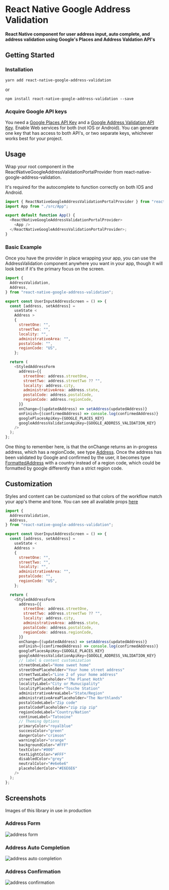 # React Native Google Address Validation

**React Native component for user address input, auto complete, and address validation using Google's Places and Address Valdation API's**

## Getting Started

### Installation

```
yarn add react-native-google-address-validation
```

or

```
npm install react-native-google-address-validation --save
```

### Acquire Google API keys

You need a [Google Places API Key](https://developers.google.com/maps/documentation/places/web-service/get-api-key/) and a [Google Address Validation API Key](https://developers.google.com/maps/documentation/address-validation/get-api-key). Enable Web services for both (not IOS or Android). You can generate one key that has access to both API's, or two separate keys, whichever works best for your project.

## Usage

Wrap your root component in the ReactNativeGoogleAddressValidationPortalProvider from react-native-google-address-validation.

It's required for the autocomplete to function correctly on both IOS and Android.

```js
import { ReactNativeGoogleAddressValidationPortalProvider } from "react-native-google-address-validation";
import App from "./src/App";

export default function App() {
  <ReactNativeGoogleAddressValidationPortalProvider>
    <App />
  </ReactNativeGoogleAddressValidationPortalProvider>;
}
```

### Basic Example

Once you have the provider in place wrapping your app, you can use the AddressValidation component anywhere you want in your app, though it will look best if it's the primary focus on the screen.

```js
import {
  AddressValidation,
  Address,
} from "react-native-google-address-validation";

export const UserInputAddressScreen = () => {
  const [address, setAddress] =
    useState <
    Address >
    {
      streetOne: "",
      streetTwo: "",
      locality: "",
      administrativeArea: "",
      postalCode: "",
      regionCode: "US",
    };

  return (
    <StyledAddressForm
      address={{
        streetOne: address.streetOne,
        streetTwo: address.streetTwo ?? "",
        locality: address.city,
        administrativeArea: address.state,
        postalCode: address.postalCode,
        regionCode: address.regionCode,
      }}
      onChange={(updatedAddress) => setAddress(updatedAddress)}
      onFinish={(confirmedAddress) => console.log(confirmedAddress)}
      googlePlacesApiKey={GOOGLE_PLACES_KEY}
      googleAddressValidationApiKey={GOOGLE_ADDRESS_VALIDATION_KEY}
    />
  );
};
```

One thing to remember here, is that the onChange returns an in-progress address, which has a regionCode, see type [Address](https://github.com/adamsonb12/react-native-google-address-validation/blob/main/src/utils.ts#L53). Once the address has been validated by Google and confirmed by the user, it becomes type [FormattedAddress](https://github.com/adamsonb12/react-native-google-address-validation/blob/main/src/utils.ts#L62) with a country instead of a region code, which could be formatted by google differently than a strict region code.

## Customization

Styles and content can be customized so that colors of the workflow match your app's theme and tone. You can see all available props [here](https://github.com/adamsonb12/react-native-google-address-validation/blob/main/index.tsx#L13)

```js
import {
  AddressValidation,
  Address,
} from "react-native-google-address-validation";

export const UserInputAddressScreen = () => {
  const [address, setAddress] =
    useState <
    Address >
    {
      streetOne: "",
      streetTwo: "",
      locality: "",
      administrativeArea: "",
      postalCode: "",
      regionCode: "US",
    };

  return (
    <StyledAddressForm
      address={{
        streetOne: address.streetOne,
        streetTwo: address.streetTwo ?? "",
        locality: address.city,
        administrativeArea: address.state,
        postalCode: address.postalCode,
        regionCode: address.regionCode,
      }}
      onChange={(updatedAddress) => setAddress(updatedAddress)}
      onFinish={(confirmedAddress) => console.log(confirmedAddress)}
      googlePlacesApiKey={GOOGLE_PLACES_KEY}
      googleAddressValidationApiKey={GOOGLE_ADDRESS_VALIDATION_KEY}
      // label & content customization
      streetOneLabel="Home sweet home"
      streetOnePlaceholder="Your home street address"
      streetTwoLabel="Line 2 of your home address"
      streetTwoPlaceholder="The Planet Hoth"
      localityLabel="City or Munucipality"
      localityPlaceholder="Tosche Station"
      administrativeAreaLabel="State/Region"
      administrativeAreaPlaceholder="The Northlands"
      postalCodeLabel="Zip code"
      postalCodePlaceholder="zip zip zip"
      regionCodeLabel="Country/Nation"
      continueLabel="Tatooine"
      // Theming Options
      primaryColor="royalblue"
      successColor="green"
      dangerColor="crimson"
      warningColor="orange"
      backgroundColor="#FFF"
      textColor="#000"
      textLightColor="#FFF"
      disabledColor="grey"
      neutralColor="#e6e6e6"
      placeholderColor="#E6E6E6"
    />
  );
};
```

## Screenshots

Images of this library in use in production

### Address Form

![address form](https://raw.githubusercontent.com/adamsonb12/react-native-google-address-validation/main/images/address_form.png)

### Address Auto Completion

![address auto completion](https://raw.githubusercontent.com/adamsonb12/react-native-google-address-validation/main/images/address_autocomplete.png)

### Address Confirmation

![address confirmation](https://raw.githubusercontent.com/adamsonb12/react-native-google-address-validation/main/images/address_confirmation.png)
